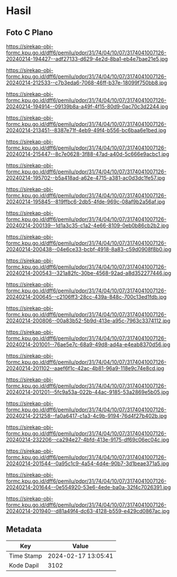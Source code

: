 # Hasil

## Foto C Plano

https://sirekap-obj-formc.kpu.go.id/dff6/pemilu/pdpr/31/74/04/10/07/3174041007126-20240214-194427--adf27133-d629-4e2d-8ba1-eb4e7bae21e5.jpg

https://sirekap-obj-formc.kpu.go.id/dff6/pemilu/pdpr/31/74/04/10/07/3174041007126-20240214-212533--c7b3eda6-7068-46ff-b37e-18099f750bb8.jpg

https://sirekap-obj-formc.kpu.go.id/dff6/pemilu/pdpr/31/74/04/10/07/3174041007126-20240214-194914--09139b8a-a49f-4f15-80d9-0ac70c3d2244.jpg

https://sirekap-obj-formc.kpu.go.id/dff6/pemilu/pdpr/31/74/04/10/07/3174041007126-20240214-213451--8387e71f-4eb9-49f4-b556-bc6baa6e1bed.jpg

https://sirekap-obj-formc.kpu.go.id/dff6/pemilu/pdpr/31/74/04/10/07/3174041007126-20240214-215447--8c7e0628-3f88-47ad-a40d-5c666e9acbc1.jpg

https://sirekap-obj-formc.kpu.go.id/dff6/pemilu/pdpr/31/74/04/10/07/3174041007126-20240214-195702--b5a418ad-a62e-4715-a381-ac0d3dc1fe57.jpg

https://sirekap-obj-formc.kpu.go.id/dff6/pemilu/pdpr/31/74/04/10/07/3174041007126-20240214-195845--819ffbc6-2db5-4fde-969c-08af9b2a56af.jpg

https://sirekap-obj-formc.kpu.go.id/dff6/pemilu/pdpr/31/74/04/10/07/3174041007126-20240214-200139--1d1a3c35-c1a2-4e66-8109-0eb0b86cb2b2.jpg

https://sirekap-obj-formc.kpu.go.id/dff6/pemilu/pdpr/31/74/04/10/07/3174041007126-20240214-200438--04e6ce33-bcbf-4918-8a83-c59d0908f8b0.jpg

https://sirekap-obj-formc.kpu.go.id/dff6/pemilu/pdpr/31/74/04/10/07/3174041007126-20240214-200543--321a82fc-30be-4568-92ad-a8d352277446.jpg

https://sirekap-obj-formc.kpu.go.id/dff6/pemilu/pdpr/31/74/04/10/07/3174041007126-20240214-200645--c2106ff3-28cc-439a-848c-700c13ed1fdb.jpg

https://sirekap-obj-formc.kpu.go.id/dff6/pemilu/pdpr/31/74/04/10/07/3174041007126-20240214-200806--00a83b52-5b9d-413e-a95c-7963c3374112.jpg

https://sirekap-obj-formc.kpu.go.id/dff6/pemilu/pdpr/31/74/04/10/07/3174041007126-20240214-201001--76ae5e7c-68a9-49d8-ad4a-e4eab8370d56.jpg

https://sirekap-obj-formc.kpu.go.id/dff6/pemilu/pdpr/31/74/04/10/07/3174041007126-20240214-201102--aaef6f1c-42ac-4b81-96a9-118e9c74e8cd.jpg

https://sirekap-obj-formc.kpu.go.id/dff6/pemilu/pdpr/31/74/04/10/07/3174041007126-20240214-201201--5fc9a53a-022b-44ac-9185-53a2869e5b05.jpg

https://sirekap-obj-formc.kpu.go.id/dff6/pemilu/pdpr/31/74/04/10/07/3174041007126-20240214-221258--fa0a6417-c1a3-4c9b-9194-76d4f27b402b.jpg

https://sirekap-obj-formc.kpu.go.id/dff6/pemilu/pdpr/31/74/04/10/07/3174041007126-20240214-232206--ca294e27-4bfd-413e-9175-df69c06ec04c.jpg

https://sirekap-obj-formc.kpu.go.id/dff6/pemilu/pdpr/31/74/04/10/07/3174041007126-20240214-201544--0a95c1c9-4a54-4d4e-90b7-3d1beae371a5.jpg

https://sirekap-obj-formc.kpu.go.id/dff6/pemilu/pdpr/31/74/04/10/07/3174041007126-20240214-201644--0e554920-53e6-4ede-ba0a-32f4c7026391.jpg

https://sirekap-obj-formc.kpu.go.id/dff6/pemilu/pdpr/31/74/04/10/07/3174041007126-20240214-201940--d81a49f4-dc63-4128-b559-e429cd0867ac.jpg


## Metadata

| Key        | Value               |
| ---------- | ------------------- |
| Time Stamp | 2024-02-17 13:05:41 |
| Kode Dapil | 3102                |



